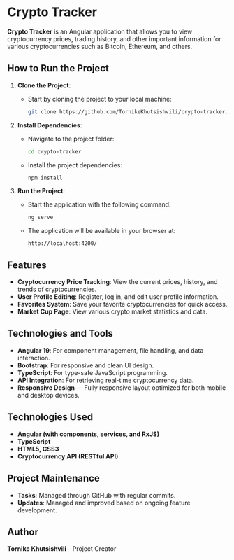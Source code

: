 # Crypto Tracker

**Crypto Tracker** is an Angular application that allows you to view cryptocurrency prices, trading history, and other important information for various cryptocurrencies such as Bitcoin, Ethereum, and others.

## How to Run the Project

1. **Clone the Project**:
   - Start by cloning the project to your local machine:

     ```bash
     git clone https://github.com/TornikeKhutsishvili/crypto-tracker.git
     ```

2. **Install Dependencies**:
   - Navigate to the project folder:

     ```bash
     cd crypto-tracker
     ```

   - Install the project dependencies:

     ```bash
     npm install
     ```

3. **Run the Project**:
   - Start the application with the following command:

     ```bash
     ng serve
     ```

   - The application will be available in your browser at:

     ```
     http://localhost:4200/
     ```

## Features

- **Cryptocurrency Price Tracking**: View the current prices, history, and trends of cryptocurrencies.
- **User Profile Editing**: Register, log in, and edit user profile information.
- **Favorites System**: Save your favorite cryptocurrencies for quick access.
- **Market Cup Page**: View various crypto market statistics and data.

## Technologies and Tools

- **Angular 19**: For component management, file handling, and data interaction.
- **Bootstrap**: For responsive and clean UI design.
- **TypeScript**: For type-safe JavaScript programming.
- **API Integration**: For retrieving real-time cryptocurrency data.
- **Responsive Design** — Fully responsive layout optimized for both mobile and desktop devices.


## Technologies Used

- **Angular (with components, services, and RxJS)**
- **TypeScript**
- **HTML5, CSS3**
- **Cryptocurrency API (RESTful API)**


## Project Maintenance

- **Tasks**: Managed through GitHub with regular commits.
- **Updates**: Managed and improved based on ongoing feature development.

## Author

**Tornike Khutsishvili** - Project Creator
